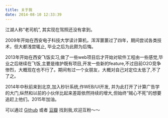 ```yaml
---
title: 关于我
date: 2014-08-10 12:33:39
---
```


江湖人称“老司机”, 其实现在驾照还没有拿到。

2009年开始在西安电子科技大学读计算机，浑浑噩噩过了四年，期间尝试各类技术，但大都浅尝辄止, 毕业之后为此颇为后悔。

2013年开始在西安飞饭实习,做了一些web项目后才开始对软件工程由一些感觉,毕业之后继续在飞饭,主要是维护既有项目,开发一些新的feature,不过目前O2O竞争惨烈，大概现在也不行了。期间有过一个女朋友，大概对自己对定位太低了,不了了之。

2014年中秋前来到北京,加入秒针系统,作WEB/UI开发, 并为此打开了计算广告学的大门,纵然和以前的小伙伴比起来差距依然持续的增大,但始终“贼心不死”的想要追赶上他们。2015年加油。


可以通过 [Github](http://www.github.com/superalsrk) 或者 [豆瓣](http://www.douban.com/people/superalsrk/) 找到我,欢迎互粉～～



